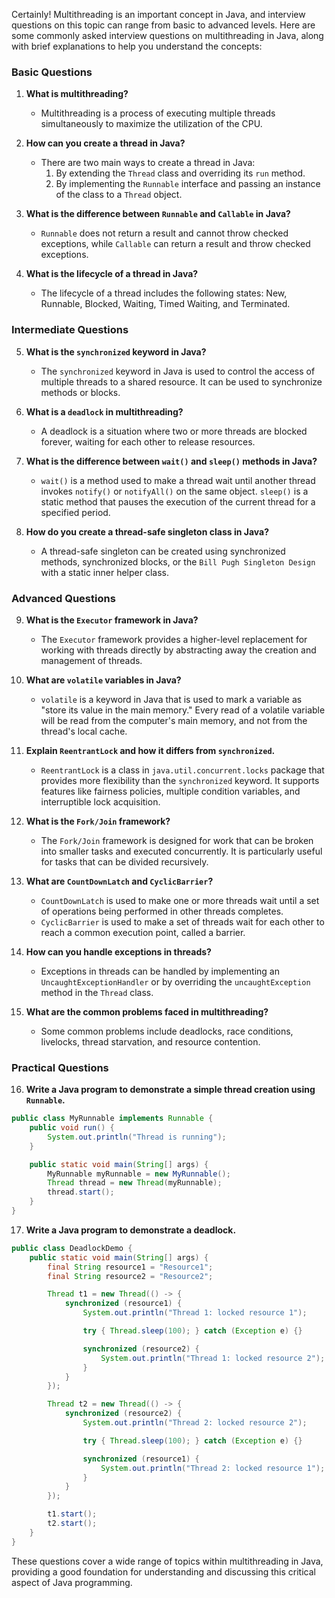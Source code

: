 Certainly! Multithreading is an important concept in Java, and interview questions on this topic can range from basic to advanced levels. Here are some commonly asked interview questions on multithreading in Java, along with brief explanations to help you understand the concepts:

### Basic Questions
1. **What is multithreading?**
    - Multithreading is a process of executing multiple threads simultaneously to maximize the utilization of the CPU.

2. **How can you create a thread in Java?**
    - There are two main ways to create a thread in Java:
        1. By extending the `Thread` class and overriding its `run` method.
        2. By implementing the `Runnable` interface and passing an instance of the class to a `Thread` object.

3. **What is the difference between `Runnable` and `Callable` in Java?**
    - `Runnable` does not return a result and cannot throw checked exceptions, while `Callable` can return a result and throw checked exceptions.

4. **What is the lifecycle of a thread in Java?**
    - The lifecycle of a thread includes the following states: New, Runnable, Blocked, Waiting, Timed Waiting, and Terminated.

### Intermediate Questions
5. **What is the `synchronized` keyword in Java?**
    - The `synchronized` keyword in Java is used to control the access of multiple threads to a shared resource. It can be used to synchronize methods or blocks.

6. **What is a `deadlock` in multithreading?**
    - A deadlock is a situation where two or more threads are blocked forever, waiting for each other to release resources.

7. **What is the difference between `wait()` and `sleep()` methods in Java?**
    - `wait()` is a method used to make a thread wait until another thread invokes `notify()` or `notifyAll()` on the same object. `sleep()` is a static method that pauses the execution of the current thread for a specified period.

8. **How do you create a thread-safe singleton class in Java?**
    - A thread-safe singleton can be created using synchronized methods, synchronized blocks, or the `Bill Pugh Singleton Design` with a static inner helper class.

### Advanced Questions
9. **What is the `Executor` framework in Java?**
    - The `Executor` framework provides a higher-level replacement for working with threads directly by abstracting away the creation and management of threads.

10. **What are `volatile` variables in Java?**
    - `volatile` is a keyword in Java that is used to mark a variable as "store its value in the main memory." Every read of a volatile variable will be read from the computer's main memory, and not from the thread's local cache.

11. **Explain `ReentrantLock` and how it differs from `synchronized`.**
    - `ReentrantLock` is a class in `java.util.concurrent.locks` package that provides more flexibility than the `synchronized` keyword. It supports features like fairness policies, multiple condition variables, and interruptible lock acquisition.

12. **What is the `Fork/Join` framework?**
    - The `Fork/Join` framework is designed for work that can be broken into smaller tasks and executed concurrently. It is particularly useful for tasks that can be divided recursively.

13. **What are `CountDownLatch` and `CyclicBarrier`?**
    - `CountDownLatch` is used to make one or more threads wait until a set of operations being performed in other threads completes.
    - `CyclicBarrier` is used to make a set of threads wait for each other to reach a common execution point, called a barrier.

14. **How can you handle exceptions in threads?**
    - Exceptions in threads can be handled by implementing an `UncaughtExceptionHandler` or by overriding the `uncaughtException` method in the `Thread` class.

15. **What are the common problems faced in multithreading?**
    - Some common problems include deadlocks, race conditions, livelocks, thread starvation, and resource contention.

### Practical Questions
16. **Write a Java program to demonstrate a simple thread creation using `Runnable`.**

```java
public class MyRunnable implements Runnable {
    public void run() {
        System.out.println("Thread is running");
    }

    public static void main(String[] args) {
        MyRunnable myRunnable = new MyRunnable();
        Thread thread = new Thread(myRunnable);
        thread.start();
    }
}
```

17. **Write a Java program to demonstrate a deadlock.**

```java
public class DeadlockDemo {
    public static void main(String[] args) {
        final String resource1 = "Resource1";
        final String resource2 = "Resource2";

        Thread t1 = new Thread(() -> {
            synchronized (resource1) {
                System.out.println("Thread 1: locked resource 1");

                try { Thread.sleep(100); } catch (Exception e) {}

                synchronized (resource2) {
                    System.out.println("Thread 1: locked resource 2");
                }
            }
        });

        Thread t2 = new Thread(() -> {
            synchronized (resource2) {
                System.out.println("Thread 2: locked resource 2");

                try { Thread.sleep(100); } catch (Exception e) {}

                synchronized (resource1) {
                    System.out.println("Thread 2: locked resource 1");
                }
            }
        });

        t1.start();
        t2.start();
    }
}
```

These questions cover a wide range of topics within multithreading in Java, providing a good foundation for understanding and discussing this critical aspect of Java programming.